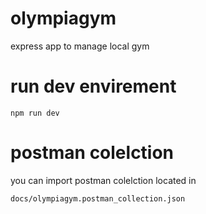 # olympiagym
express app to manage local gym

# run dev envirement
```
npm run dev
```

# postman colelction
you can import postman colelction located in
```
docs/olympiagym.postman_collection.json
```
